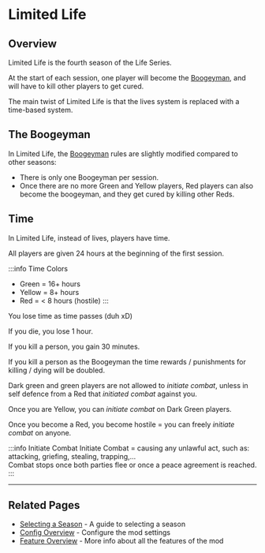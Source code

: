# Limited Life

## Overview

Limited Life is the fourth season of the Life Series.

At the start of each session, one player will become the [Boogeyman](/features/boogeyman), and will have to kill other players to get cured.

The main twist of Limited Life is that the lives system is replaced with a time-based system.

## The Boogeyman
In Limited Life, the [Boogeyman](/features/boogeyman) rules are slightly modified compared to other seasons:
- There is only one Boogeyman per session.
- Once there are no more Green and Yellow players, Red players can also become the boogeyman, and they get cured by killing other Reds.

## Time

In Limited Life, instead of lives, players have time.

All players are given 24 hours at the beginning of the first session.

:::info Time Colors
- Green = 16+ hours
- Yellow = 8+ hours
- Red = < 8 hours (hostile)
  :::

You lose time as time passes (duh xD)

If you die, you lose 1 hour.

If you kill a person, you gain 30 minutes.

If you kill a person as the Boogeyman the time rewards / punishments for killing / dying will be doubled.

Dark green and green players are not allowed to *initiate combat*, unless in self defence from a Red that *initiated combat* against you.

Once you are Yellow, you can *initiate combat* on Dark Green players.

Once you become a Red, you become hostile = you can freely *initiate combat* on anyone.

:::info Initiate Combat
Initiate Combat = causing any unlawful act, such as: attacking, griefing, stealing, trapping,...<br>
Combat stops once both parties flee or once a peace agreement is reached.
:::

---

## Related Pages

- [Selecting a Season](/guide/selecting-season) - A guide to selecting a season
- [Config Overview](/config/overview) - Configure the mod settings
- [Feature Overview](/features/overview) - More info about all the features of the mod
